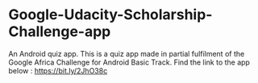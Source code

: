 # Google-Udacity-Scholarship-Challenge-app
An Android quiz app.
This is a quiz app made in partial fulfilment of the Google Africa Challenge for Android Basic Track.
Find the link to the app below :
https://bit.ly/2JhO38c
